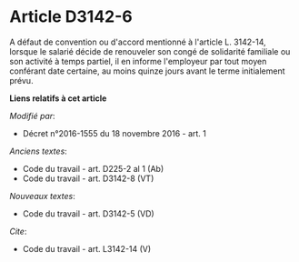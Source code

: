 # Article D3142-6

A défaut de convention ou d'accord mentionné à l'article L. 3142-14, lorsque le salarié décide de renouveler son congé de
solidarité familiale ou son activité à temps partiel, il en informe l'employeur par tout moyen conférant date certaine, au
moins quinze jours avant le terme initialement prévu.

**Liens relatifs à cet article**

_Modifié par_:

  - Décret n°2016-1555 du 18 novembre 2016 - art. 1

_Anciens textes_:

  - Code du travail - art. D225-2 al 1 (Ab)
  - Code du travail - art. D3142-8 (VT)

_Nouveaux textes_:

  - Code du travail - art. D3142-5 (VD)

_Cite_:

  - Code du travail - art. L3142-14 (V)

